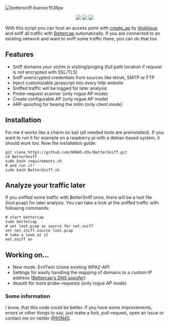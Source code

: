 ![bettersniff-banner1536px](https://user-images.githubusercontent.com/79598596/154769341-1c379aeb-c39e-4c53-9344-8ef8c85b7b92.png)
<p align="center">
  <img src="https://img.shields.io/badge/Ask%20me-anything-1abc9c.svg">
  <img src="https://img.shields.io/github/license/90N45-d3v/BetterSniff.svg">
  <img src="https://img.shields.io/badge/Made%20with-Bash-1f425f.svg">
</p>

With this script you can host an access point with [create_ap](https://github.com/oblique/create_ap) by [@oblique](https://github.com/oblique) and sniff all traffic with [Bettercap](https://www.bettercap.org/) automatically.
If you are connected to an existing network and want to sniff some traffic there, you can do that too.

## Features
- Sniff domains your victim is visiting/pinging (full path location if request is not encrypted with SSL/TLS)
- Sniff unencrypted credentials from sources like telnet, SMTP or FTP
- Inject customizable javascript into every http website
- Sniffed traffic will be logged for later analysis
- Probe-request scanner (only rogue AP mode)
- Create configurable AP (only rogue AP mode)
- ARP-spoofing for beeing the mitm (only client mode)

## Installation
For me it works like a charm on kali (all needed tools are preinstalled). If you want to run it for example on a raspberry pi with a debian based system, it should work too.
Now the installation guide:
```
git clone https://github.com/90N45-d3v/BetterSniff.git
cd BetterSniff
sudo bash requirements.sh
# and run it!
sudo bash BetterSniff.sh
```

## Analyze your traffic later
If you sniffed some traffic with BetterSniff once, there will be a loot file (loot.pcap) for later analysis.
You can take a look at the sniffed traffic with following commands:
```
# start bettercap
sudo bettercap
# set loot.pcap as source for net.sniff
set net.sniff.source loot.pcap
# take a look at it
net.sniff on
```

## Working on...
- New mode: EvilTwin (clone existing WPA2-AP)
- Settings for easily handling the mapping of domains to a custom IP address ([Bettercap's DNS spoofer](https://www.bettercap.org/modules/ethernet/spoofers/dns.spoof/))
- deauth for more probe-requests (only rogue AP mode)

### Some information
I know, that this code could be better. 
If you have some improvements, errors or other things to say, just make a fork, pull-request, open an issue or contact me on twitter [@90N45](https://twitter.com/90N45).

